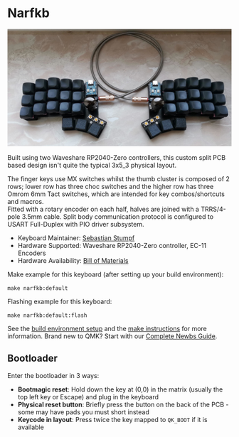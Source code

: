 # Narfkb

![NarfKb](https://raw.githubusercontent.com/sebastian-stumpf/narfkb/master/pictures/narfkb.jpg)

Built using two Waveshare RP2040-Zero controllers, this custom split PCB based design isn't quite the typical 3x5_3 physical layout.

The finger keys use MX switches whilst the thumb cluster is composed of 2 rows; lower row has three choc switches and the higher row has three Omrom 6mm Tact switches, which are intended for key combos/shortcuts and macros.  
Fitted with a rotary encoder on each half, halves are joined with a TRRS/4-pole 3.5mm cable. Split body communication protocol is configured to USART Full-Duplex with PIO driver subsystem.

* Keyboard Maintainer: [Sebastian Stumpf](https://github.com/sebastian-stumpf)
* Hardware Supported: Waveshare RP2040-Zero controller, EC-11 Encoders
* Hardware Availability: [Bill of Materials](https://github.com/sebastian-stumpf/narfkb)

Make example for this keyboard (after setting up your build environment):

    make narfkb:default

Flashing example for this keyboard:

    make narfkb:default:flash

See the [build environment setup](https://docs.qmk.fm/#/getting_started_build_tools) and the [make instructions](https://docs.qmk.fm/#/getting_started_make_guide) for more information. Brand new to QMK? Start with our [Complete Newbs Guide](https://docs.qmk.fm/#/newbs).

## Bootloader

Enter the bootloader in 3 ways:

* **Bootmagic reset**: Hold down the key at (0,0) in the matrix (usually the top left key or Escape) and plug in the keyboard
* **Physical reset button**: Briefly press the button on the back of the PCB - some may have pads you must short instead
* **Keycode in layout**: Press twice the key mapped to `QK_BOOT` if it is available 
